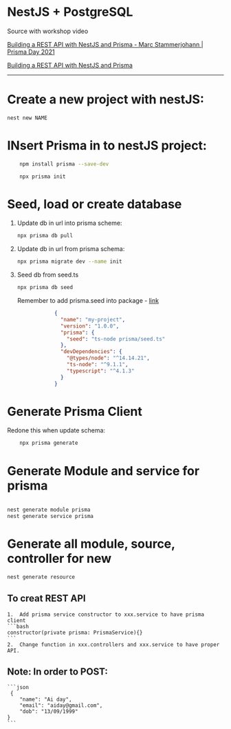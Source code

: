 # NestJS + PostgreSQL

Source with workshop video

[Building a REST API with NestJS and Prisma - Marc Stammerjohann | Prisma Day 2021](https://www.youtube.com/watch?v=mmbd5hcQUaY)

[Building a REST API with NestJS and Prisma](https://www.notion.so/marcjulian/Building-a-REST-API-with-NestJS-and-Prisma-8296846a0fc54ac0b445ae9364805669)

---

# Create a new project with nestJS:

```bash
nest new NAME

```

# INsert Prisma in to nestJS project:

```bash
	npm install prisma --save-dev

	npx prisma init
```

# Seed, load or create database

1. Update db in url into prisma scheme:
    
    ```bash
    npx prisma db pull
    ```
    
2. Update db in url from prisma schema:
    
    ```bash
    npx prisma migrate dev --name init
    ```
    
3. Seed db from seed.ts
    
    ```bash
    npx prisma db seed
    ```
    
    Remember to add prisma.seed into package  - [link](https://www.prisma.io/docs/guides/database/seed-database)
    
    ```json
    			{
    			  "name": "my-project",
    			  "version": "1.0.0",
    			  "prisma": {
    			    "seed": "ts-node prisma/seed.ts"
    			  },
    			  "devDependencies": {
    			    "@types/node": "^14.14.21",
    			    "ts-node": "^9.1.1",
    			    "typescript": "^4.1.3"
    			  }
    			}
    ```
    

# Generate Prisma Client

Redone this when update schema:

```bash
	npx prisma generate
```

# Generate Module and service for prisma

```bash

nest generate module prisma
nest generate service prisma
```

# Generate all module, source, controller for new

```bash
nest generate resource
```

## To creat REST API
	1.	Add prisma service constructor to xxx.service to have prisma client
	```bash
	constructor(private prisma: PrismaService){}
	```
	2.	Change function in xxx.controllers and xxx.service to have proper API.

## Note: In order to POST:
	```json
	 {
        "name": "Ai day",
        "email": "aiday@gmail.com",
        "dob": "13/09/1999"
    }
	```